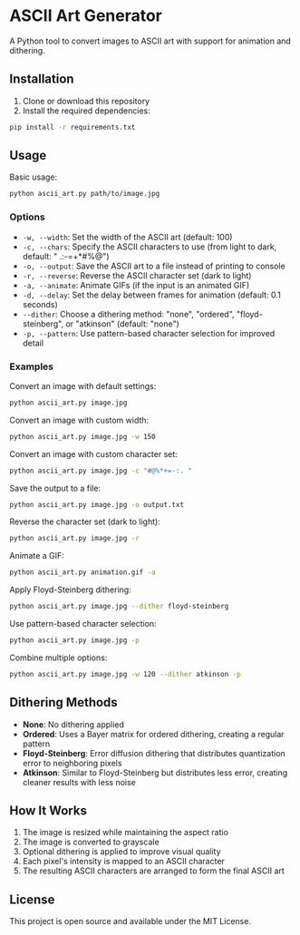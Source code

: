 # ASCII Art Generator

A Python tool to convert images to ASCII art with support for animation and dithering.

## Installation

1. Clone or download this repository
2. Install the required dependencies:

```bash
pip install -r requirements.txt
```

## Usage

Basic usage:

```bash
python ascii_art.py path/to/image.jpg
```

### Options

- `-w, --width`: Set the width of the ASCII art (default: 100)
- `-c, --chars`: Specify the ASCII characters to use (from light to dark, default: " .:-=+*#%@")
- `-o, --output`: Save the ASCII art to a file instead of printing to console
- `-r, --reverse`: Reverse the ASCII character set (dark to light)
- `-a, --animate`: Animate GIFs (if the input is an animated GIF)
- `-d, --delay`: Set the delay between frames for animation (default: 0.1 seconds)
- `--dither`: Choose a dithering method: "none", "ordered", "floyd-steinberg", or "atkinson" (default: "none")
- `-p, --pattern`: Use pattern-based character selection for improved detail

### Examples

Convert an image with default settings:
```bash
python ascii_art.py image.jpg
```

Convert an image with custom width:
```bash
python ascii_art.py image.jpg -w 150
```

Convert an image with custom character set:
```bash
python ascii_art.py image.jpg -c "#@%*+=-:. "
```

Save the output to a file:
```bash
python ascii_art.py image.jpg -o output.txt
```

Reverse the character set (dark to light):
```bash
python ascii_art.py image.jpg -r
```

Animate a GIF:
```bash
python ascii_art.py animation.gif -a
```

Apply Floyd-Steinberg dithering:
```bash
python ascii_art.py image.jpg --dither floyd-steinberg
```

Use pattern-based character selection:
```bash
python ascii_art.py image.jpg -p
```

Combine multiple options:
```bash
python ascii_art.py image.jpg -w 120 --dither atkinson -p
```

## Dithering Methods

- **None**: No dithering applied
- **Ordered**: Uses a Bayer matrix for ordered dithering, creating a regular pattern
- **Floyd-Steinberg**: Error diffusion dithering that distributes quantization error to neighboring pixels
- **Atkinson**: Similar to Floyd-Steinberg but distributes less error, creating cleaner results with less noise

## How It Works

1. The image is resized while maintaining the aspect ratio
2. The image is converted to grayscale
3. Optional dithering is applied to improve visual quality
4. Each pixel's intensity is mapped to an ASCII character
5. The resulting ASCII characters are arranged to form the final ASCII art

## License

This project is open source and available under the MIT License.

